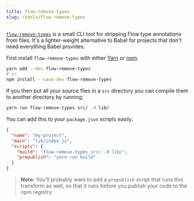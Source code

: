 ```yaml
---
title: flow-remove-types
slug: /tools/flow-remove-types
---
```


[`flow-remove-types`](https://github.com/facebook/flow/tree/master/packages/flow-remove-types) is a small
CLI tool for stripping Flow type annotations from files. It's a lighter-weight
alternative to Babel for projects that don't need everything Babel provides.

First install `flow-remove-types` with either
[Yarn](https://yarnpkg.com/) or [npm](https://www.npmjs.com/).

```sh
yarn add --dev flow-remove-types
# or
npm install --save-dev flow-remove-types
```

If you then put all your source files in a `src` directory you can compile them
to another directory by running:

```sh
yarn run flow-remove-types src/ -d lib/
```

You can add this to your `package.json` scripts easily.

```json
{
  "name": "my-project",
  "main": "lib/index.js",
  "scripts": {
    "build": "flow-remove-types src/ -d lib/",
    "prepublish": "yarn run build"
  }
}
```

> **Note:** You'll probably want to add a `prepublish` script that runs this
> transform as well, so that it runs before you publish your code to the npm
> registry.
